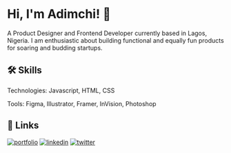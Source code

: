 
# Hi, I'm Adimchi! 👋

A Product Designer and Frontend Developer currently based in Lagos, Nigeria. I am enthusiastic about building functional and equally fun products for soaring and budding startups.
## 🛠 Skills
Technologies: Javascript, HTML, CSS

Tools: Figma, Illustrator, Framer, InVision, Photoshop


## 🔗 Links
[![portfolio](https://img.shields.io/badge/my_portfolio-000?style=for-the-badge&logo=ko-fi&logoColor=white)](https://vectorchi.github.io/portfolio/)
[![linkedin](https://img.shields.io/badge/linkedin-0A66C2?style=for-the-badge&logo=linkedin&logoColor=white)](https://www.linkedin.com/in/adimchioka/)
[![twitter](https://img.shields.io/badge/twitter-1DA1F2?style=for-the-badge&logo=twitter&logoColor=white)](https://twitter.com/vector_chi)

